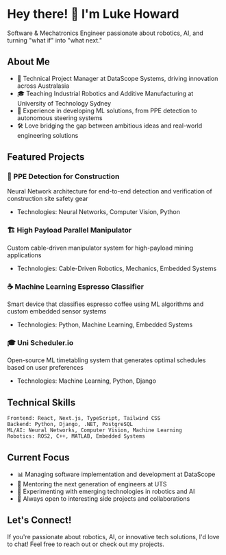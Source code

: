 # Hey there! 👋 I'm Luke Howard

Software & Mechatronics Engineer passionate about robotics, AI, and turning "what if" into "what next."

## About Me
- 🚀 Technical Project Manager at DataScope Systems, driving innovation across Australasia
- 🎓 Teaching Industrial Robotics and Additive Manufacturing at University of Technology Sydney
- 🤖 Experience in developing ML solutions, from PPE detection to autonomous steering systems
- 🛠️ Love bridging the gap between ambitious ideas and real-world engineering solutions

## Featured Projects

### 🦺 PPE Detection for Construction
Neural Network architecture for end-to-end detection and verification of construction site safety gear
- Technologies: Neural Networks, Computer Vision, Python

### 🏗️ High Payload Parallel Manipulator
Custom cable-driven manipulator system for high-payload mining applications
- Technologies: Cable-Driven Robotics, Mechanics, Embedded Systems

### ☕ Machine Learning Espresso Classifier
Smart device that classifies espresso coffee using ML algorithms and custom embedded sensor systems
- Technologies: Python, Machine Learning, Embedded Systems

### 🎓 Uni Scheduler.io
Open-source ML timetabling system that generates optimal schedules based on user preferences
- Technologies: Machine Learning, Python, Django

## Technical Skills
```
Frontend: React, Next.js, TypeScript, Tailwind CSS
Backend: Python, Django, .NET, PostgreSQL
ML/AI: Neural Networks, Computer Vision, Machine Learning
Robotics: ROS2, C++, MATLAB, Embedded Systems
```

## Current Focus
- 📊 Managing software implementation and development at DataScope
- 🤝 Mentoring the next generation of engineers at UTS
- 🔬 Experimenting with emerging technologies in robotics and AI
- 🌟 Always open to interesting side projects and collaborations

## Let's Connect!
If you're passionate about robotics, AI, or innovative tech solutions, I'd love to chat! Feel free to reach out or check out my projects.
<!--
**gldkhoward/gldkhoward** is a ✨ _special_ ✨ repository because its `README.md` (this file) appears on your GitHub profile.

Here are some ideas to get you started:

- 🔭 I’m currently working on ...
- 🌱 I’m currently learning ...
- 👯 I’m looking to collaborate on ...
- 🤔 I’m looking for help with ...
- 💬 Ask me about ...
- 📫 How to reach me: ...
- 😄 Pronouns: ...
- ⚡ Fun fact: ...
-->
